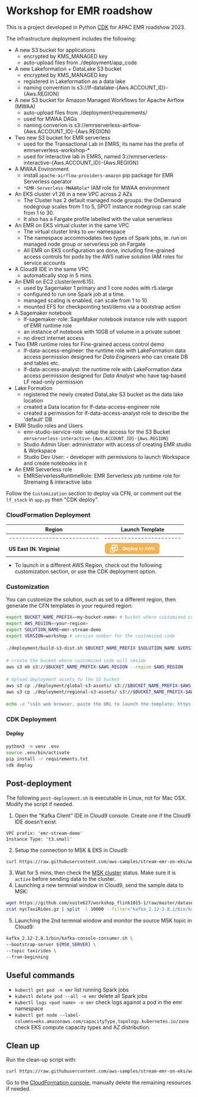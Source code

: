 # Workshop for EMR roadshow

This is a project developed in Python [CDK](https://docs.aws.amazon.com/cdk/latest/guide/home.html) for APAC EMR roadshow 2023.

The infrastructure deployment includes the following:
- A new S3 bucket for applications
    - encrypted by KMS_MANAGED key
    - auto-upload files from ./deployment/app_code
- A new Lakeformation + DataLake S3 bucket
    - encrypted by KMS_MANAGED key
    - registered in Lakeformation as a data lake
    - naming convention is s3://lf-datalake-{Aws.ACCOUNT_ID}-{Aws.REGION}
- A new S3 bucket for Amazon Managed Workflows for Apache Airflow (MWAA) 
    - auto-upload files from ./deployment/requirements/
    - used for MWAA DAGs
    - naming converion is s3://emrserverless-airflow-{Aws.ACCOUNT_ID}-{Aws.REGION}
- Two new S3 bucket for EMR serverless
    - used for the Transactional Lab in EMRS, its name has the prefix of emrserverless-workshop-*
    - used for interactive lab in EMRS, named 3://emrserverless-interactive-{Aws.ACCOUNT_ID}-{Aws.REGION}
- A MWAA Environment
    - install `apache-airflow-providers-amazon` pip package for EMR Serverless operator
    - `*EMR-Serverless-MWAARole*` IAM role for MWAA environment
- An EKS cluster v1.26 in a new VPC across 2 AZs
    - The Cluster has 2 default managed node groups: the OnDemand nodegroup scales from 1 to 5, SPOT instance nodegroup can scale from 1 to 30. 
    - It also has a Fargate profile labelled with the value serverless
- An EMR on EKS virtual cluster in the same VPC
    - The virtual cluster links to `emr` namespace 
    - The namespace accommodates two types of Spark jobs, ie. run on managed node group or serverless job on Fargate
    - All EMR on EKS configuration are done, including fine-grained access controls for pods by the AWS native solution IAM roles for service accounts
- A Cloud9 IDE in the same VPC
    - automatically stop in 5 mins
- An EMR on EC2 cluster(emr6.15).
    - used by Sagemaker 1 primary and 1 core nodes with r5.xlarge
    - configured to run one Spark job at a time.
    - managed scaling is enabled, can scale from 1 to 10
    - mounted EFS for checkpointing test/demo via a bootstrap action
- A Sagemaker notebook
    - lf-sagemaker-role: SageMaker notebook instance role with support of EMR runtime role
    - an instance of notebook with 10GB of volume in a private subnet
    - no direct internet access
- Two EMR runtime roles for Fine-grained access control demo
    - lf-data-access-engineer: the runtime role with LakeFormation data access permission designed for *Data Engineers* who can create DB and tables etc.
    - lf-data-access-analyst: the runtime role with LakeFormation data access permission designed for *Data Analyst* who have tag-based LF read-only permission
- Lake Formation
    - registered the newly created DataLake S3 bucket as the data lake location
    - created a Data location for lf-data-access-engineer role
    - created a permission for lf-data-access-analyst role to describe the 'default' DB
- EMR Studio roles and Users
    - emr-studio-service-role: setup the access for the S3 Bucket `emrserverless-interactive-{Aws.ACCOUNT_ID}-{Aws.REGION}`
    - Studio Admin User: administrator with access of creating EMR studio & Workspace
    - Studio Dev User: - developer with permissions to launch Workspace and create notebooks in it
- An EMR Serverless role
    - EMRServerlessRuntimeRole: EMR Serverless job runtime role for Stremaing & interactive labs
 
Follow the `Customization` section to deploy via CFN, or comment out the `lf_stack` in `app.py` then "CDK deploy".

### CloudFormation Deployment

  |   Region  |   Launch Template |
  |  ---------------------------   |   -----------------------  |
  |  ---------------------------   |   -----------------------  |
  **US East (N. Virginia)**| [![Deploy to AWS](source/app_resources/00-deploy-to-aws.png)](https://console.aws.amazon.com/cloudformation/home?region=us-east-1#/stacks/quickcreate?stackName=emr-roadshow&templateURL=https://blogpost-sparkoneks-us-east-1.s3.amazonaws.com/emr-stream-demo/workshop/emr-roadshow.template) 

* To launch in a different AWS Region, check out the following customization section, or use the CDK deployment option.

### Customization
You can customize the solution, such as set to a different region, then generate the CFN templates in your required region: 
```bash
export BUCKET_NAME_PREFIX=<my-bucket-name> # bucket where customized code will reside
export AWS_REGION=<your-region>
export SOLUTION_NAME=emr-stream-demo
export VERSION=workshop # version number for the customized code

./deployment/build-s3-dist.sh $BUCKET_NAME_PREFIX $SOLUTION_NAME $VERSION

# create the bucket where customized code will reside
aws s3 mb s3://$BUCKET_NAME_PREFIX-$AWS_REGION --region $AWS_REGION

# Upload deployment assets to the S3 bucket
aws s3 cp ./deployment/global-s3-assets/ s3://$BUCKET_NAME_PREFIX-$AWS_REGION/$SOLUTION_NAME/$VERSION/ --recursive --acl bucket-owner-full-control
aws s3 cp ./deployment/regional-s3-assets/ s3://$BUCKET_NAME_PREFIX-$AWS_REGION/$SOLUTION_NAME/$VERSION/ --recursive --acl bucket-owner-full-control

echo -e "\nIn web browser, paste the URL to launch the template: https://console.aws.amazon.com/cloudformation/home?region=$AWS_REGION#/stacks/quickcreate?stackName=emr-roadshow&templateURL=https://$BUCKET_NAME_PREFIX-$AWS_REGION.s3.amazonaws.com/$SOLUTION_NAME/$VERSION/emr-roadshow.template\n"
```

### CDK Deployment

#### Deploy
```bash
python3 -m venv .env
source .env/bin/activate
pip install -r requirements.txt
cdk deploy
```

## Post-deployment

The following `post-deployment.sh` is executable in Linux, not for Mac OSX. Modify the script if needed.

1. Open the "Kafka Client" IDE in Cloud9 console. Create one if the Cloud9 IDE doesn't exist. 
```
VPC prefix: 'emr-stream-demo'
Instance Type: 't3.small'
```
2. Setup the connection to MSK & EKS in Cloud9:
```bash
curl https://raw.githubusercontent.com/aws-samples/stream-emr-on-eks/workshop/deployment/app_code/post-deployment.sh | bash
```
3. Wait for 5 mins, then check the [MSK cluster](https://console.aws.amazon.com/msk/) status. Make sure it is `active` before sending data to the cluster.
4. Launching a new termnial window in Cloud9, send the sample data to MSK:
```bash
wget https://github.com/xuite627/workshop_flink1015-1/raw/master/dataset/nycTaxiRides.gz
zcat nycTaxiRides.gz | split -l 10000 --filter="kafka_2.12-2.8.1/bin/kafka-console-producer.sh --broker-list ${MSK_SERVER} --topic taxirides ; sleep 0.2"  > /dev/null
```
5. Launching the 2nd termnial window and monitor the source MSK topic in Cloud9:
```bash
kafka_2.12-2.8.1/bin/kafka-console-consumer.sh \
--bootstrap-server ${MSK_SERVER} \
--topic taxirides \
--from-beginning
```

## Useful commands

 * `kubectl get pod -n emr`               list running Spark jobs
 * `kubectl delete pod --all -n emr`      delete all Spark jobs
 * `kubectl logs <pod name> -n emr`       check logs against a pod in the emr namespace
 * `kubectl get node --label-columns=eks.amazonaws.com/capacityType,topology.kubernetes.io/zone` check EKS compute capacity types and AZ distribution.


## Clean up
Run the clean-up script with:
```bash
curl https://raw.githubusercontent.com/aws-samples/stream-emr-on-eks/workshop/deployment/app_code/delete_all.sh | bash
```
Go to the [CloudFormation console](https://console.aws.amazon.com/cloudformation/home?region=us-east-1), manually delete the remaining resources if needed.

